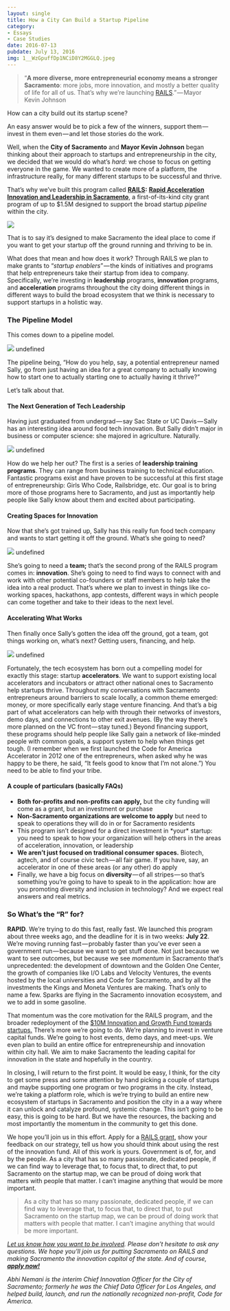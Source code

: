 ```yaml
---
layout: single
title: How a City Can Build a Startup Pipeline
category: 
- Essays
- Case Studies
date: 2016-07-13
pubdate: July 13, 2016
img: 1__WzGpuffDp1NCiD8Y2MGGLQ.jpeg
---
```

> “**A more diverse, more entrepreneurial economy means a stronger Sacramento**: more jobs, more innovation, and mostly a better quality of life for all of us. That’s why we’re launching [RAILS](http://cityofsacramento.org/RAILS).” — Mayor Kevin Johnson

How can a city build out its startup scene?

An easy answer would be to pick a few of the winners, support them — invest in them even — and let those stories do the work.

Well, when the **City of Sacramento** and **Mayor Kevin Johnson** began thinking about their approach to startups and entrepreneurship in the city, we decided that we would do what’s _hard_: we chose to focus on getting everyone in the game. We wanted to create more of a platform, the infrastructure really, for many different startups to be successful and thrive.

That’s why we’ve built this program called [**RAILS**](http://www.cityofsacramento.org/rails/)**:** [**Rapid Acceleration Innovation and Leadership in Sacramento**](http://www.cityofsacramento.org/rails/), a first-of-its-kind city grant program of up to $1.5M designed to support the broad startup _pipeline_ within the city.

![](/img/1__WzGpuffDp1NCiD8Y2MGGLQ.jpeg)

That is to say it’s designed to make Sacramento the ideal place to come if you want to get your startup off the ground running and thriving to be in.

What does that mean and how does it work? Through RAILS we plan to make grants to “_startup enablers_” — the kinds of initiatives and programs that help entrepreneurs take their startup from idea to company. Specifically, we’re investing in **leadership** programs, **innovation** programs, and **acceleration** programs throughout the city doing different things in different ways to build the broad ecosystem that we think is necessary to support startups in a holistic way.

### The Pipeline Model

This comes down to a pipeline model.

![](/img/1__kYAQeG6DNzhv7m5ENer9Yg.png)
undefined

The pipeline being, “How do you help, say, a potential entrepreneur named Sally, go from just having an idea for a great company to actually knowing how to start one to actually starting one to actually having it thrive?”

Let’s talk about that.

#### The Next Generation of Tech Leadership

Having just graduated from undergrad — say Sac State or UC Davis — Sally has an interesting idea around food tech innovation. But Sally didn’t major in business or computer science: she majored in agriculture. Naturally.

![](/img/1__jJ08yPIJHduUyB__p2lpqLA.jpeg)
undefined

How do we help her out? The first is a series of **leadership training programs**. They can range from business training to technical education. Fantastic programs exist and have proven to be successful at this first stage of entrepreneurship: Girls Who Code, Railsbridge, etc. Our goal is to bring more of those programs here to Sacramento, and just as importantly help people like Sally know about them and excited about participating.

#### Creating Spaces for Innovation

Now that she’s got trained up, Sally has this really fun food tech company and wants to start getting it off the ground. What’s she going to need?

![](/img/1__XOuiwXS0M5UTXzaxtF3Ojg.jpeg)
undefined

She’s going to need a **team;** that’s the second prong of the RAILS program comes in: **innovation**. She’s going to need to find ways to connect with and work with other potential co-founders or staff members to help take the idea into a real product. That’s where we plan to invest in things like co-working spaces, hackathons, app contests, different ways in which people can come together and take to their ideas to the next level.

#### Accelerating What Works

Then finally once Sally’s gotten the idea off the ground, got a team, got things working on, what’s next? Getting users, financing, and help.

![](/img/1__AASjgqoC__B8l5Ndxab7O__A.jpeg)
undefined

Fortunately, the tech ecosystem has born out a compelling model for exactly this stage: startup **accelerators**. We want to support existing local accelerators and incubators or attract other national ones to Sacramento help startups thrive. Throughout my conversations with Sacramento entrepreneurs around barriers to scale locally, a common theme emerged: money, or more specifically early stage venture financing. And that’s a big part of what accelerators can help with through their networks of investors, demo days, and connections to other exit avenues. (By the way there’s more planned on the VC front — stay tuned.) Beyond financing support, these programs should help people like Sally gain a network of like-minded people with common goals, a support system to help when things get tough. (I remember when we first launched the Code for America Accelerator in 2012 one of the entrepreneurs, when asked why he was happy to be there, he said, “It feels good to know that I’m not alone.”) You need to be able to find your tribe.

#### A couple of particulars (basically FAQs)

*   **Both for-profits and non-profits can apply,** but the city funding will come as a grant, but an investment or purchase
*   **Non-Sacramento organizations are welcome to apply** but need to speak to operations they will do in or for Sacramento residents
*   This program isn’t designed for a direct investment in \*your\* startup: you need to speak to how your organization will help others in the areas of acceleration, innovation, or leadership
*   **We aren’t just focused on traditional consumer spaces.** Biotech, agtech, and of course civic tech — all fair game. If you have, say, an accelerator in one of these areas (or any other) do apply
*   Finally, we have a big focus on **diversity** — of all stripes — so that’s something you’re going to have to speak to in the application: how are you promoting diversity and inclusion in technology? And we expect real answers and real metrics.

### So What’s the “R” for?

**RAPID**. We’re trying to do this fast, really fast. We launched this program about three weeks ago, and the deadline for it is in two weeks: **July 22**. We’re moving running fast — probably faster than you’ve ever seen a government run — because we want to get stuff done. Not just because we want to see outcomes, but because we see _momentum_ in Sacramento that’s unprecedented: the development of downtown and the Golden One Center, the growth of companies like I/O Labs and Velocity Ventures, the events hosted by the local universities and Code for Sacramento, and by all the investments the Kings and Moneta Ventures are making. That’s only to name a few. Sparks are flying in the Sacramento innovation ecosystem, and we to add in some gasoline.

That momentum was the core motivation for the RAILS program, and the broader redeployment of the [$10M Innovation and Growth Fund towards startups.](http://www.bizjournals.com/sacramento/news/2016/06/10/how-city-council-would-spend-8-2-million-fund.html) There’s more we’re going to do. We’re planning to invest in venture capital funds. We’re going to host events, demo days, and meet-ups. We even plan to build an entire office for entrepreneurship and innovation within city hall. We aim to make Sacramento the leading capital for innovation in the state and hopefully in the country.

In closing, I will return to the first point. It would be easy, I think, for the city to get some press and some attention by hand picking a couple of startups and maybe supporting one program or two programs in the city. Instead, we’re taking a platform role, which is we’re trying to build an entire new ecosystem of startups in Sacramento and position the city in a a way where it can unlock and catalyze profound, systemic change. This isn’t going to be easy, this is going to be hard. But we have the resources, the backing and most importantly the momentum in the community to get this done.

We hope you’ll join us in this effort. Apply for a [RAILS grant](http://www.cityofsacramento.org/rails/), show your feedback on our strategy, tell us how you should think about using the rest of the innovation fund. All of this work is yours. Government is of, for, and by the people. As a city that has so many passionate, dedicated people, if we can find way to leverage that, to focus that, to direct that, to put Sacramento on the startup map, we can be proud of doing work that matters with people that matter. I can’t imagine anything that would be more important.

> As a city that has so many passionate, dedicated people, if we can find way to leverage that, to focus that, to direct that, to put Sacramento on the startup map, we can be proud of doing work that matters with people that matter. I can’t imagine anything that would be more important.

[_Let us know how you want to be involved_](mailto:mofie@cityofsacramento.org)_. Please don’t hesitate to ask any questions. We hope you’ll join us for putting Sacramento on RAILS and making Sacramento the innovation capitol of the state. And of course,_ [**_apply now!_**](http://cityofsacramento.org/RAILS)

_Abhi Nemani is the interim Chief Innovation Officer for the City of Sacramento; formerly he was the Chief Data Officer for Los Angeles, and helped build, launch, and run the nationally recognized non-profit, Code for America._